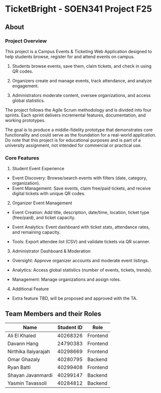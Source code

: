 # TicketBright - SOEN341 Project F25

## About

### Project Overview

This project is a Campus Events & Ticketing Web Application designed to help students browse, register for and attend events on campus.

1. Students browse events, save them, claim tickets, and check in using QR codes.

2. Organizers create and manage events, track attendance, and analyze engagement.

3. Administrators moderate content, oversee organizations, and access global statistics.

The project follows the Agile Scrum methodology and is divided into four sprints. Each sprint delivers incremental features, documentation, and working prototypes.

The goal is to produce a middle-fidelity prototype that demonstrates core functionality and could serve as the foundation for a real-world application. Do note that this project is for educational purposes and is part of a university assignment, not intended for commercial or practical use.

### Core Features

1. Student Event Experience
* Event Discovery: Browse/search events with filters (date, category, organization).
* Event Management: Save events, claim free/paid tickets, and receive digital tickets with unique QR codes.

2. Organizer Event Management

  * Event Creation: Add title, description, date/time, location, ticket type (free/paid), and ticket capacity.

  * Event Analytics: Event dashboard with ticket stats, attendance rates, and remaining capacity.

  * Tools: Export attendee list (CSV) and validate tickets via QR scanner.

3. Administrator Dashboard & Moderation

  * Oversight: Approve organizer accounts and moderate event listings.

  * Analytics: Access global statistics (number of events, tickets, trends).

  * Management: Manage organizations and assign roles.

4. Additional Feature

  - Extra feature TBD, will be proposed and approved with the TA.

## Team Members and their Roles

| Name                 | Student ID | Role     |
| -------------------- | ---------- | -------- |
| Ali El Khaled        | 40268326   | Frontend |
| Davann Hang          | 24790383   | Frontend |
| Nirthika Ilaiyarajah | 40298669   | Frontend |
| Omar Ghazaly         | 40280795   | Backend  |
| Ryan Batti           | 40299408   | Frontend |
| Shayan Javanmardi    | 40299147   | Backend  |
| Yasmin Tavassoli     | 40284812   | Backend  |
